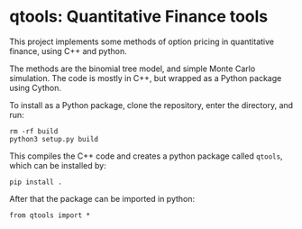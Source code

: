 # qtools: Quantitative Finance tools

This project implements some methods of option pricing in quantitative finance, using C++ and python. 

The methods are the binomial tree model, and simple Monte Carlo simulation. The code is mostly in C++, but wrapped as a Python package using Cython. 

To install as a Python package, clone the repository, enter the directory, and run:

```
rm -rf build
python3 setup.py build
```

This compiles the C++ code and creates a python package called `qtools`, which can be installed by:

```
pip install .
```

After that the package can be imported in python:

```
from qtools import *
```

